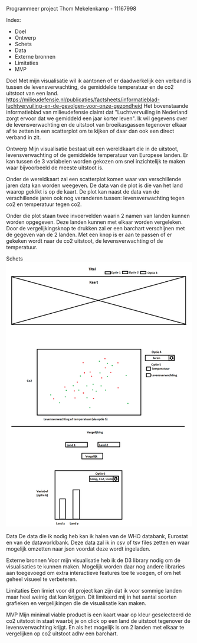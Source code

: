 Programmeer project
Thom Mekelenkamp - 11167998

Index:
- Doel
- Ontwerp
- Schets
- Data
- Externe bronnen
- Limitaties
- MVP

Doel
Met mijn visualisatie wil ik aantonen of er daadwerkelijk een verband is tussen
de levensverwachting, de gemiddelde temperatuur en de co2 uitstoot van een land.
https://milieudefensie.nl/publicaties/factsheets/informatieblad-luchtvervuiling-en-de-gevolgen-voor-onze-gezondheid
Het bovenstaande informatieblad van milieudefensie claimt dat "Luchtvervuiling in Nederland zorgt ervoor dat we gemiddeld
een jaar korter leven". Ik wil gegevens over de levensverwachting en de uitstoot
van broeikasgassen tegenover elkaar af te zetten in een scatterplot om te kijken
of daar dan ook een direct verband in zit.

Ontwerp
Mijn visualisatie bestaat uit een wereldkaart die in de uitstoot, levensverwachting
of de gemiddelde temperatuur van Europese landen. Er kan tussen de 3 variabelen
worden gekozen om snel inzichtelijk te maken waar bijvoorbeeld de meeste uitstoot is.

Onder de wereldkaart zal een scatterplot komen waar van verschillende jaren data
kan worden weegeven. De data van de plot is die van het land waarop geklikt is op de kaart.
De plot kan naast de data van de verschillende jaren ook nog veranderen tussen:
levensverwachting tegen co2 en temperatuur tegen co2.

Onder die plot staan twee invoervelden waarin 2 namen van landen kunnen worden
opgegeven. Deze landen kunnen met elkaar worden vergeleken. Door de vergelijkingsknop
te drukken zal er een barchart verschijnen met de gegeven van de 2 landen. Met een knop is er
aan te passen of er gekeken wordt naar de co2 uitstoot, de levensverwachting of de temperatuur.

Schets
![Foto van eerste schets](doc/design.png)

Data
De data die ik nodig heb kan ik halen van de WHO databank, Eurostat en van de dataworldbank.
Deze data zal ik in csv of tsv files zetten en waar mogelijk omzetten naar json voordat
deze wordt ingeladen.

Externe bronnen
Voor mijn visualisatie heb ik de D3 library nodig om de visualisaties te kunnen maken.
Mogelijk worden daar nog andere libraries aan toegevoegd om extra interactieve features
toe te voegen, of om het geheel visueel te verbeteren.

Limitaties
Een limiet voor dit project kan zijn dat ik voor sommige landen maar heel weinig dat
kan krijgen. Dit limiteerd mij in het aantal soorten grafieken en vergelijkingen
die de visualisatie kan maken.

MVP
Mijn minimal viable product is een kaart waar op kleur geselecteerd de co2 uitstoot in staat
waarbij je on click op een land de uitstoot tegenover de levensverwachting krijgt.
En als het mogelijk is om 2 landen met elkaar te vergelijken op co2 uitstoot adhv
een barchart.
